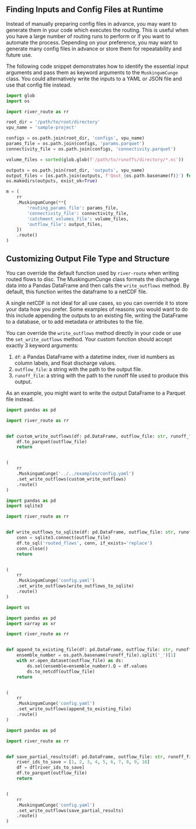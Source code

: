 ## Finding Inputs and Config Files at Runtime

Instead of manually preparing config files in advance, you may want to generate them in your code which executes the 
routing. This is useful when you have a large number of routing runs to perform or if you want to automate the process.
Depending on your preference, you may want to generate many config files in advance or store them for repeatability and 
future use.

The following code snippet demonstrates how to identify the essential input arguments and pass them as keyword arguments 
to the `MuskingumCunge` class. You could alternatively write the inputs to a YAML or JSON file and use that config file 
instead.

```python
import glob
import os

import river_route as rr

root_dir = '/path/to/root/directory'
vpu_name = 'sample-project'

configs = os.path.join(root_dir, 'configs', vpu_name)
params_file = os.path.join(configs, 'params.parquet')
connectivity_file = os.path.join(configs, 'connectivity.parquet')

volume_files = sorted(glob.glob(f'/path/to/runoffs/directory/*.nc'))

outputs = os.path.join(root_dir, 'outputs', vpu_name)
output_files = [os.path.join(outputs, f'Qout_{os.path.basename(f)}') for f in volume_files]
os.makedirs(outputs, exist_ok=True)

m = (
    rr
    .MuskingumCunge(**{
        'routing_params_file': params_file,
        'connectivity_file': connectivity_file,
        'catchment_volumes_file': volume_files,
        'outflow_file': output_files,
    })
    .route()
)
```

## Customizing Output File Type and Structure

You can override the default function used by `river-route` when writing routed flows to disc. The MuskingumCunge class
formats the discharge data into a Pandas DataFrame and then calls the `write_outflows` method. By default, this function
writes the dataframe to a netCDF file.

A single netCDF is not ideal for all use cases, so you can override it to store your data how you prefer. Some examples
of reasons you would want to do this include appending the outputs to an existing file, writing the DataFrame to a
database, or to add metadata or attributes to the file.

You can override the `write_outflows` method directly in your code or use the `set_write_outflows` method. Your custom
function should accept exactly 3 keyword arguments:

1. `df`: a Pandas DataFrame with a datetime index, river id numbers as column labels, and float discharge values.
2. `outflow_file`: a string with the path to the output file.
3. `runoff_file`: a string with the path to the runoff file used to produce this output.

As an example, you might want to write the output DataFrame to a Parquet file instead.

```python title="Write Routed Flows to Parquet"
import pandas as pd

import river_route as rr


def custom_write_outflows(df: pd.DataFrame, outflow_file: str, runoff_file: str) -> None:
    df.to_parquet(outflow_file)
    return


(
    rr
    .MuskingumCunge('../../examples/config.yaml')
    .set_write_outflows(custom_write_outflows)
    .route()
)
```

```python title="Write Routed Flows to SQLite"
import pandas as pd
import sqlite3

import river_route as rr


def write_outflows_to_sqlite(df: pd.DataFrame, outflow_file: str, runoff_file: str) -> None:
    conn = sqlite3.connect(outflow_file)
    df.to_sql('routed_flows', conn, if_exists='replace')
    conn.close()
    return


(
    rr
    .MuskingumCunge('config.yaml')
    .set_write_outflows(write_outflows_to_sqlite)
    .route()
)
```

```python title="Append Routed Flows to Existing netCDF"
import os

import pandas as pd
import xarray as xr

import river_route as rr


def append_to_existing_file(df: pd.DataFrame, outflow_file: str, runoff_file: str) -> None:
    ensemble_number = os.path.basename(runoff_file).split('_')[1]
    with xr.open_dataset(outflow_file) as ds:
        ds.sel(ensemble=ensemble_number).Q = df.values
        ds.to_netcdf(outflow_file)
    return


(
    rr
    .MuskingumCunge('config.yaml')
    .set_write_outflows(append_to_existing_file)
    .route()
)
```

```python title="Save a Subset of the Routed Flows"
import pandas as pd

import river_route as rr


def save_partial_results(df: pd.DataFrame, outflow_file: str, runoff_file: str) -> None:
    river_ids_to_save = [1, 2, 3, 4, 5, 6, 7, 8, 9, 10]
    df = df[river_ids_to_save]
    df.to_parquet(outflow_file)
    return


(
    rr
    .MuskingumCunge('config.yaml')
    .set_write_outflows(save_partial_results)
    .route()
)
```
